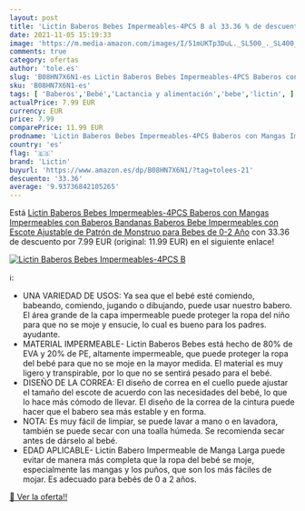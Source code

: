 ```yaml
---
layout: post
title: 'Lictin Baberos Bebes Impermeables-4PCS B al 33.36 % de descuento'
date: 2021-11-05 15:19:33
image: 'https://m.media-amazon.com/images/I/51mUKTp3DuL._SL500_._SL400_.jpg'
comments: true
category: ofertas
author: 'tole.es'
slug: 'B08HN7X6N1-es Lictin Baberos Bebes Impermeables-4PCS Baberos con Mangas...'
sku: 'B08HN7X6N1-es'
tags: [ 'Baberos','Bebé','Lactancia y alimentación','bebe','lictin', ]
actualPrice: 7.99 EUR
currency: EUR
price: 7.99
comparePrice: 11.99 EUR
prodname: 'Lictin Baberos Bebes Impermeables-4PCS Baberos con Mangas Impermeables con Baberos Bandanas  Baberos Bebe Impermeables con Escote Ajustable de Patrón de Monstruo para Bebes de 0-2 Año'
country: 'es'
flag: '🇪🇸'
brand: 'Lictin'
buyurl: 'https://www.amazon.es/dp/B08HN7X6N1/?tag=tolees-21'
descuento: '33.36'
average: '9.93736842105265'
---
```


Está [Lictin Baberos Bebes Impermeables-4PCS Baberos con Mangas Impermeables con Baberos Bandanas  Baberos Bebe Impermeables con Escote Ajustable de Patrón de Monstruo para Bebes de 0-2 Año](https://www.amazon.es/dp/B08HN7X6N1/?tag=tolees-21) con 33.36 de descuento por 7.99 EUR (original: 11.99 EUR) en el siguiente enlace!

[![Lictin Baberos Bebes Impermeables-4PCS B](https://m.media-amazon.com/images/I/51mUKTp3DuL._SL500_._SL400_.jpg)](https://www.amazon.es/dp/B08HN7X6N1/?tag=tolees-21)

ℹ️:

- UNA VARIEDAD DE USOS: Ya sea que el bebé esté comiendo, babeando, comiendo, jugando o dibujando, puede usar nuestro babero. El área grande de la capa impermeable puede proteger la ropa del niño para que no se moje y ensucie, lo cual es bueno para los padres. ayudante.
- MATERIAL IMPERMEABLE- Lictin Baberos Bebes está hecho de 80% de EVA y 20% de PE, altamente impermeable, que puede proteger la ropa del bebé para que no se moje en la mayor medida. El material es muy ligero y transpirable, por lo que no se sentirá pesado para el bebé.
- DISEÑO DE LA CORREA: El diseño de correa en el cuello puede ajustar el tamaño del escote de acuerdo con las necesidades del bebé, lo que lo hace más cómodo de llevar. El diseño de la correa de la cintura puede hacer que el babero sea más estable y en forma.
- NOTA: Es muy fácil de limpiar, se puede lavar a mano o en lavadora, también se puede secar con una toalla húmeda. Se recomienda secar antes de dárselo al bebé.
- EDAD APLICABLE- Lictin Babero Impermeable de Manga Larga puede evitar de manera más completa que la ropa del bebé se moje, especialmente las mangas y los puños, que son los más fáciles de mojar. Es adecuado para bebés de 0 a 2 años.

[🛒 Ver la oferta!!](https://www.amazon.es/dp/B08HN7X6N1/?tag=tolees-21)
